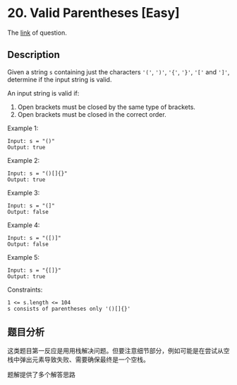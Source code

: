 # 20. Valid Parentheses [Easy]

The [link](https://leetcode.com/problems/valid-parentheses/) of question.

## Description

Given a string `s` containing just the characters `'('`, `')'`, `'{'`, `'}'`, `'['` and `']'`, determine if the input string is valid.

An input string is valid if:

1. Open brackets must be closed by the same type of brackets.
2. Open brackets must be closed in the correct order.

Example 1:
```
Input: s = "()"
Output: true
```

Example 2:
```
Input: s = "()[]{}"
Output: true
```

Example 3:
```
Input: s = "(]"
Output: false
```

Example 4:
```
Input: s = "([)]"
Output: false
```

Example 5:
```
Input: s = "{[]}"
Output: true
```

Constraints:
```
1 <= s.length <= 104
s consists of parentheses only '()[]{}'
```

## 题目分析

这类题目第一反应是用用栈解决问题。但要注意细节部分，例如可能是在尝试从空栈中弹出元素导致失败、需要确保最终是一个空栈。

题解提供了多个解答思路

<!-- todo -->